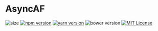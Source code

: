# AsyncAF

![size](https://img.shields.io/github/languages/code-size/AsyncAF/AsyncAF.svg?style=for-the-badge&label=size&colorB=brightgreen)
[![npm version](https://img.shields.io/npm/v/async-af.svg?style=for-the-badge&colorB=cb3837)](https://www.npmjs.com/package/async-af)
[![yarn version](https://img.shields.io/npm/v/async-af.svg?label=yarn&style=for-the-badge&colorB=2c8ebb)](https://yarnpkg.com/en/package/async-af)
![bower version](https://img.shields.io/bower/v/async-af.svg?style=for-the-badge&colorB=FFCC2F)
[![MIT License](https://img.shields.io/npm/l/async-af.svg?style=for-the-badge&colorB=aaaaaa)](https://github.com/AsyncAF/AsyncAF/blob/master/LICENSE)
<!-- ![](https://img.shields.io/github/size/AsyncAF/AsyncAF/AsyncAF.js.svg?style=for-the-badge) -->
<!-- ![](https://img.shields.io/github/languages/code-size/badges/AsyncAf/AsyncAF.svg?style=for-the-badge) -->
